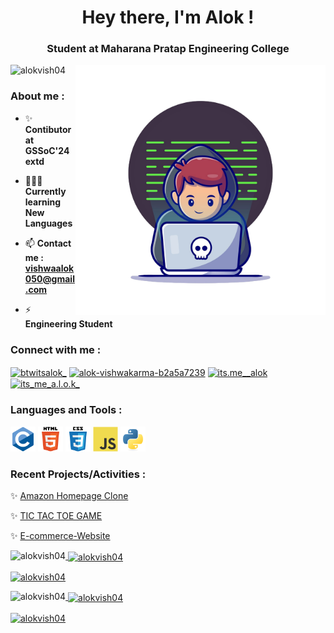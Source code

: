 <h1 align="center">Hey there, I'm Alok !</h1>
<h3 align="center">Student at Maharana Pratap Engineering College</h3>
<img align="right" alt="Coding" width="400" src="https://github.com/Alokvish04/Alokvish04/blob/main/icon.png">
<p align="left"> <img src="https://komarev.com/ghpvc/?username=alokvish04&label=Profile%20views&color=0e75b6&style=flat" alt="alokvish04" /> </p>
<h3 align="left">About me :</h3>

- ✨ **Contibutor at GSSoC'24 extd**

- 👨🏻‍💻 **Currently learning New Languages**

- 📫 **Contact me : vishwaalok050@gmail.com**

- ⚡ **Engineering Student**

<h3 align="left">Connect with me :</h3>
<p align="left">
<a href="https://twitter.com/btwitsalok_" target="blank"><img align="center" src="https://raw.githubusercontent.com/rahuldkjain/github-profile-readme-generator/master/src/images/icons/Social/twitter.svg" alt="btwitsalok_" height="30" width="40" /></a>
<a href="https://www.linkedin.com/in/alokvish04/" target="blank"><img align="center" src="https://raw.githubusercontent.com/rahuldkjain/github-profile-readme-generator/master/src/images/icons/Social/linked-in-alt.svg" alt="alok-vishwakarma-b2a5a7239" height="30" width="40" /></a>
<a href="https://instagram.com/its.me__alok" target="blank"><img align="center" src="https://raw.githubusercontent.com/rahuldkjain/github-profile-readme-generator/master/src/images/icons/Social/instagram.svg" alt="its.me__alok" height="30" width="40" /></a>
<a href="https://discord.gg/its_me_a.l.o.k_" target="blank"><img align="center" src="https://raw.githubusercontent.com/rahuldkjain/github-profile-readme-generator/master/src/images/icons/Social/discord.svg" alt="its_me_a.l.o.k_" height="30" width="40" /></a>
</p>

<h3 align="left">Languages and Tools :</h3>
<p align="left">
<a href="https://www.cprogramming.com/" target="_blank" rel="noreferrer"> <img src="https://raw.githubusercontent.com/devicons/devicon/master/icons/c/c-original.svg" alt="c" width="40" height="40"/></a>
<a href="https://www.w3.org/html/" target="_blank" rel="noreferrer"> <img src="https://raw.githubusercontent.com/devicons/devicon/master/icons/html5/html5-original-wordmark.svg" alt="html5" width="40" height="40"/></a>
<a href="https://www.w3.org/css3/" target="_blank" rel="noreferrer"> <img src="https://raw.githubusercontent.com/devicons/devicon/master/icons/css3/css3-original-wordmark.svg" alt="css3" width="40" height="40"/></a>
<a href="https://developer.mozilla.org/en-US/docs/Web/JavaScript" target="_blank" rel="noreferrer"> <img src="https://raw.githubusercontent.com/devicons/devicon/master/icons/javascript/javascript-original.svg" alt="javascript" width="40" height="40"/></a>
  <a href="https://www.python.org" target="_blank" rel="noreferrer"> <img src="https://raw.githubusercontent.com/devicons/devicon/master/icons/python/python-original.svg" alt="python" width="40" height="40"/> </a>
</p>


<h3 align = "left">Recent Projects/Activities :</h3>
<p align = "left"> ✨ <a href ="https://github.com/Alokvish04/Amazon-homepage-clone">Amazon Homepage Clone</a></p>
<p align = "left"> ✨ <a href ="https://github.com/Alokvish04/TIC-TAC-TOE-GAME">TIC TAC TOE GAME</a></p>
<p align = "left"> ✨ <a href ="https://github.com/Alokvish04/E-commerce-Website">E-commerce-Website

<p><img align="left" src="https://github-readme-stats.vercel.app/api/top-langs?username=alokvish04&show_icons=true&locale=en&layout=compact" alt="alokvish04" /></p>

<p>&nbsp;<img align="center" src="https://github-readme-stats.vercel.app/api?username=alokvish04&show_icons=true&locale=en" alt="alokvish04" /></p>

<p><img align="center" src="https://github-readme-streak-stats.herokuapp.com/?user=alokvish04&" alt="alokvish04" /></p>


<p><img align="left" src="https://github-readme-stats.vercel.app/api/top-langs?username=alokvish04&show_icons=true&locale=en&layout=compact" alt="alokvish04" /></p>

<p>&nbsp;<img align="center" src="https://github-readme-stats.vercel.app/api?username=alokvish04&show_icons=true&locale=en" alt="alokvish04" /></p>

<p><img align="center" src="https://github-readme-streak-stats.herokuapp.com/?user=alokvish04&" alt="alokvish04" /></p>

